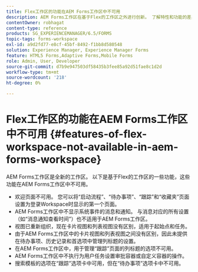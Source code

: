 ```yaml
---
title: Flex工作区的功能在AEM Forms工作区中不可用
description: AEM Forms工作区在基于Flex的工作区之外进行创新。 了解特性和功能的差异。
contentOwner: robhagat
content-type: reference
products: SG_EXPERIENCEMANAGER/6.5/FORMS
topic-tags: forms-workspace
exl-id: a9d2fd77-e8cf-45bf-8492-f1bb8d580548
solution: Experience Manager, Experience Manager Forms
feature: HTML5 Forms,Adaptive Forms,Mobile Forms
role: Admin, User, Developer
source-git-commit: d7b9e947503df58435b3fee85a92d51fae8c1d2d
workflow-type: tm+mt
source-wordcount: '218'
ht-degree: 0%

---
```


# Flex工作区的功能在AEM Forms工作区中不可用 {#features-of-flex-workspace-not-available-in-aem-forms-workspace}

AEM Forms工作区是全新的工作区。 以下是基于Flex的工作区的一些功能，这些功能在AEM Forms工作区中不可用。

* 欢迎页面不可用。 您可以将“启动流程”、“待办事项”、“跟踪”和“收藏夹”页面设置为登录Workspace时显示的第一个页面。
* AEM Forms工作区中不显示系统事件的消息和通知。 与消息对应的所有设置（如“消息通知查看时间”）也不适用于AEM Forms工作区。
* 视图已重新组织，现在卡片视图和列表视图没有区别，适用于起始点和任务。
* 由于AEM Forms工作区中的卡片视图和列表视图之间没有区别，因此未提供在待办事项、历史记录和首选项中管理列标题的设置。
* 在AEM Forms工作区中，用于管理“跟踪”页面的列标题的选项不可用。
* AEM Forms工作区中不执行为用户任务设置审批容器或自定义容器的操作。
* 搜索模板的选项在“跟踪”选项卡中可用，但在“待办事项”选项卡中不可用。
